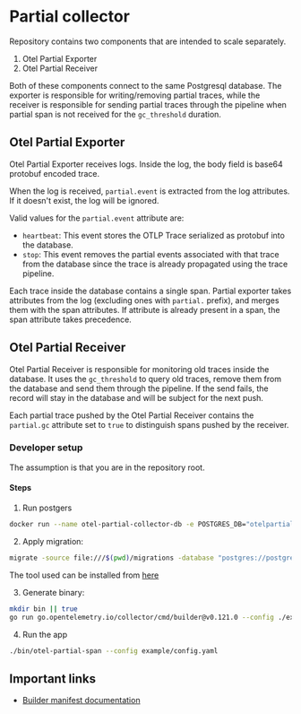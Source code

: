 # Partial collector

Repository contains two components that are intended to scale separately.

1. Otel Partial Exporter
2. Otel Partial Receiver

Both of these components connect to the same Postgresql database. The exporter is responsible for writing/removing partial traces, while the receiver
is responsible for sending partial traces through the pipeline when partial span is not received for the `gc_threshold` duration.

## Otel Partial Exporter

Otel Partial Exporter receives logs. Inside the log, the body field is base64 protobuf encoded trace.

When the log is received, `partial.event` is extracted from the log attributes. If it doesn't exist, the log will be ignored.

Valid values for the `partial.event` attribute are:
- `heartbeat`: This event stores the OTLP Trace serialized as protobuf into the database.
- `stop`: This event removes the partial events associated with that trace from the database since the trace is already propagated using the trace pipeline.

Each trace inside the database contains a single span. Partial exporter takes attributes from the log (excluding ones with `partial.` prefix), and merges them
with the span attributes. If attribute is already present in a span, the span attribute takes precedence.

## Otel Partial Receiver

Otel Partial Receiver is responsible for monitoring old traces inside the database. It uses the `gc_threshold` to query old traces, remove them from the database
and send them through the pipeline. If the send fails, the record will stay in the database and will be subject for the next push.

Each partial trace pushed by the Otel Partial Receiver contains the `partial.gc` attribute set to `true` to distinguish spans pushed by the receiver.


### Developer setup

The assumption is that you are in the repository root.

#### Steps
1. Run postgers
```bash
docker run --name otel-partial-collector-db -e POSTGRES_DB="otelpartialcollector" -e POSTGRES_PASSWORD=test -d -p 40444:5432 --rm postgres:latest
```
2. Apply migration:
```bash
migrate -source file:///$(pwd)/migrations -database "postgres://postgres:test@localhost:40444/otelpartialcollector?sslmode=disable" up
```
The tool used can be installed from [here](https://github.com/golang-migrate/migrate/tree/master/cmd/migrate)

3. Generate binary:

```bash
mkdir bin || true
go run go.opentelemetry.io/collector/cmd/builder@v0.121.0 --config ./example/builder-config.yaml
```

4. Run the app

```bash
./bin/otel-partial-span --config example/config.yaml
```

## Important links

- [Builder manifest documentation](https://opentelemetry.io/docs/collector/custom-collector/#step-2---create-a-builder-manifest-file)
